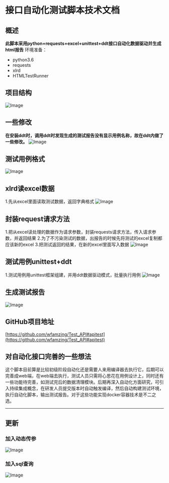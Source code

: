 # 接口自动化测试脚本技术文档
## 概述
**此脚本采用python+requests+excel+unittest+ddt接口自动化数据驱动并生成html报告**
环境准备：

* python3.6
* requests
* xlrd
* HTMLTestRunner

## 项目结构
![Image](pic/1.png)

## 一些修改
**在安装ddt时，调用ddt时发现生成的测试报告没有显示用例名称，故在ddt内做了一些修改。**
![Image](pic/2.png)
## 测试用例格式
![Image](pic/3.png)

## xlrd读excel数据
1.先从excel里面读取测试数据，返回字典格式
![Image](pic/4.png)


## 封装request请求方法
1.把从excel读处理的数据作为请求参数，封装requests请求方法，传入请求参数，并返回结果
2.为了不污染测试的数据，出报告的时候先将测试的excel复制都应该新的excel
3.把测试返回的结果，在新的excel里面写入数据
![Image](pic/5.png)

## 测试用例unittest+ddt
1.测试用例用unittest框架组建，并用ddt数据驱动模式，批量执行用例
![Image](pic/6.png)
## 生成测试报告
![Image](pic/7.png)
## GitHub项目地址
[https://github.com/wfamzing/Test_API#apitest](https://github.com/wfamzing/Test_API#apitest)

## 对自动化接口完善的一些想法
这个脚本目前算是比较初级阶段自动化还是需要人来用编译器去执行它，后期可以完善成web端，在web端去执行，测试人员只需将心思花在用例设计上，同时还有一些功能待完善，如测试完后的数据清理模块。后期再深入自动化方面研究，可引入持续集成概念，在研发人员提交版本时自动触发编译，然后自动构建测试环境，执行自动化脚本，输出测试报告。对于这些功能实现docker容器技术是不二之选。

* * *
## 更新
### 加入动态传参
![Image](pic/8.png)
### 加入sql查询

![Image](pic/9.png)

